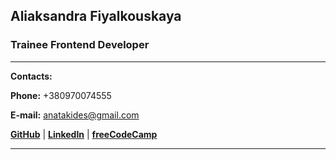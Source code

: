 ## Aliaksandra Fiyalkouskaya
### Trainee Frontend Developer
___
**Contacts:**

**Phone:** +380970074555

**E-mail:** anatakides@gmail.com

**[GitHub](adress "https://github.com/fiyalkouskaya")** |
**[LinkedIn](adress "https://www.linkedin.com/in/oleksandra-fiyalkovska-50a028255")** |
**[freeCodeCamp](adress "https://www.freecodecamp.org/fiyalkouskaya")**
___